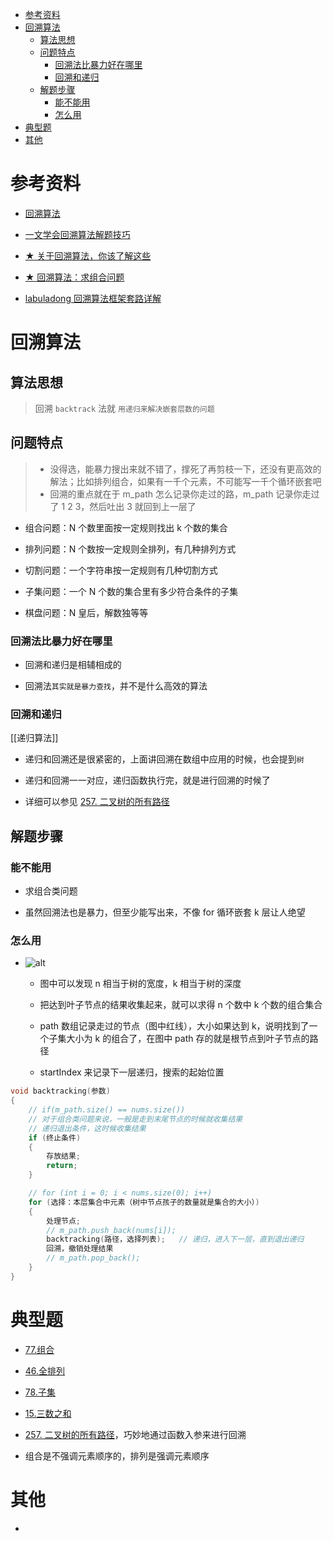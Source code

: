 - [参考资料](#参考资料)
- [回溯算法](#回溯算法)
  - [算法思想](#算法思想)
  - [问题特点](#问题特点)
    - [回溯法比暴力好在哪里](#回溯法比暴力好在哪里)
    - [回溯和递归](#回溯和递归)
  - [解题步骤](#解题步骤)
    - [能不能用](#能不能用)
    - [怎么用](#怎么用)
- [典型题](#典型题)
- [其他](#其他)

# 参考资料

- [回溯算法](https://mp.weixin.qq.com/s/fsLKaWBvSWtM0jA-CfOxyA)

- [一文学会回溯算法解题技巧](https://mp.weixin.qq.com/s?src=11&timestamp=1627561917&ver=3220&signature=UM-eKU0iCyTbKqqFyXLyiBKDuXfHbhX89TNVtWrkS6jmUapLsEXqIMD3oVR-NdDnjBEntbbnsqy54Q4L1aQH5Tutuq80QEKr3nh0KT3BzkzsqW92xQ4IFL9M6TxBj2el&new=1)

- [★ 关于回溯算法，你该了解这些](https://mp.weixin.qq.com/s/gjSgJbNbd1eAA5WkA-HeWw)

- [★ 回溯算法：求组合问题](https://mp.weixin.qq.com/s/OnBjbLzuipWz_u4QfmgcqQ)

- [labuladong 回溯算法框架套路详解](https://mp.weixin.qq.com/s/hNnnSq-OGLwodhPrr9JRwA)

# 回溯算法

## 算法思想

> 回溯 `backtrack` 法就 `用递归来解决嵌套层数的问题`

## 问题特点

> - 没得选，能暴力搜出来就不错了，撑死了再剪枝一下，还没有更高效的解法；比如排列组合，如果有一千个元素，不可能写一千个循环嵌套吧
> - 回溯的重点就在于 m_path 怎么记录你走过的路，m_path 记录你走过了 1 2 3，然后吐出 3 就回到上一层了

- 组合问题：N 个数里面按一定规则找出 k 个数的集合

- 排列问题：N 个数按一定规则全排列，有几种排列方式

- 切割问题：一个字符串按一定规则有几种切割方式

- 子集问题：一个 N 个数的集合里有多少符合条件的子集

- 棋盘问题：N 皇后，解数独等等

### 回溯法比暴力好在哪里

- 回溯和递归是相辅相成的

- 回溯法`其实就是暴力查找`，并不是什么高效的算法

### 回溯和递归

[[递归算法]]

- 递归和回溯还是很紧密的，上面讲回溯在数组中应用的时候，也会提到`树`

- 递归和回溯一一对应，递归函数执行完，就是进行回溯的时候了

- 详细可以参见 [257. 二叉树的所有路径](https://leetcode-cn.com/problems/binary-tree-paths/description/)

## 解题步骤

### 能不能用

- 求组合类问题

- 虽然回溯法也是暴力，但至少能写出来，不像 for 循环嵌套 k 层让人绝望

### 怎么用

- ![alt](https://mmbiz.qpic.cn/mmbiz_png/ciaqDnJprwv5C8W0mj9MSP18fpeFku5B0cFmwQVLy8CaS2bKXP7EFahBvY98UfgaUck9hGnUwY1hlT1wKQQ0YKQ/640?wx_fmt=png&tp=webp&wxfrom=5&wx_lazy=1&wx_co=1)

  - 图中可以发现 n 相当于树的宽度，k 相当于树的深度

  - 把达到叶子节点的结果收集起来，就可以求得 n 个数中 k 个数的组合集合

  - path 数组记录走过的节点（图中红线），大小如果达到 k，说明找到了一个子集大小为 k 的组合了，在图中 path 存的就是根节点到叶子节点的路径

  - startIndex 来记录下一层递归，搜索的起始位置

```cpp
void backtracking(参数)
{
    // if(m_path.size() == nums.size())
    // 对于组合类问题来说，一般是走到末尾节点的时候就收集结果
    // 递归退出条件，这时候收集结果
    if (终止条件)
    {
        存放结果;
        return;
    }

    // for (int i = 0; i < nums.size(0); i++)
    for (选择：本层集合中元素（树中节点孩子的数量就是集合的大小）)
    {
        处理节点;
        // m_path.push_back(nums[i]);
        backtracking(路径，选择列表);   // 递归，进入下一层，直到退出递归
        回溯，撤销处理结果
        // m_path.pop_back();
    }
}
```

# 典型题

- [77.组合](https://leetcode-cn.com/problems/combinations/description)

- [46.全排列](https://leetcode-cn.com/problems/permutations/description)

- [78.子集](https://leetcode-cn.com/problems/subsets/description)

- [15.三数之和](https://leetcode-cn.com/problems/3sum/description)

- [257. 二叉树的所有路径](https://leetcode-cn.com/problems/binary-tree-paths/description/)，巧妙地通过函数入参来进行回溯

- 组合是不强调元素顺序的，排列是强调元素顺序

# 其他

-
